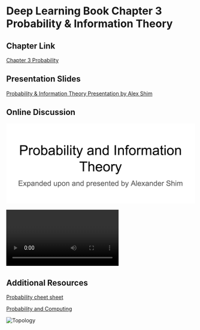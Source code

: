 # Deep Learning Book Chapter 3 Probability & Information Theory

## Chapter Link

[Chapter 3 Probability](http://www.deeplearningbook.org/contents/prob.html)


## Presentation Slides

[Probability & Information Theory Presentation by Alex Shim](DLB-Probability_Theory-Shim.pdf) 


## Online Discussion


[![Ch3Video](3.png)](https://youtu.be/m-eyp6wq8i8)

<VIDEO>https://youtu.be/m-eyp6wq8i8</VIDEO>


## Additional Resources

[Probability cheet sheet](http://www.wzchen.com/probability-cheatsheet/)

[Probability and Computing](http://www.mscs.dal.ca/~janssen/5340/ToRead/mitzenmacher-upfal.pdf)

![Topology](https://i.stack.imgur.com/YsZc9.png)



